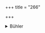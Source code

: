 +++
title = "266"

+++

<details><summary>Bühler</summary>

266	The initial triliteral Brahman on which the threefold (sacred science) is based, is another triple Veda which must be kept secret; he who knows that, (is called) learned in the Veda.
</details>
